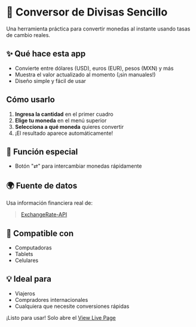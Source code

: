# 💱 Conversor de Divisas Sencillo

Una herramienta práctica para convertir monedas al instante usando tasas de cambio reales.

## ✨ Qué hace esta app
- Convierte entre dólares (USD), euros (EUR), pesos (MXN) y más
- Muestra el valor actualizado al momento (¡sin manuales!)
- Diseño simple y fácil de usar

##  Cómo usarlo
1. **Ingresa la cantidad** en el primer cuadro
2. **Elige tu moneda** en el menú superior
3. **Selecciona a qué moneda** quieres convertir
4. ¡El resultado aparece automáticamente!

## 🔄 Función especial
- Botón "⇄" para intercambiar monedas rápidamente

## 🌍 Fuente de datos
Usa información financiera real de:
> [ExchangeRate-API](https://www.exchangerate-api.com/)

## 📱 Compatible con
- Computadoras
- Tablets
- Celulares

## 💡 Ideal para
- Viajeros
- Compradores internacionales
- Cualquiera que necesite conversiones rápidas

¡Listo para usar! Solo abre el [View Live Page](https://sandrodevx.github.io/Conversor-DIvisas/)
